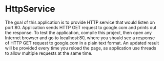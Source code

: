 # HttpService

The goal of this application is to provide HTTP service that would listen on port 80. Application sends HTTP GET request to
google.com and prints out the response. To test the application, compile this project, then open any Internet browser and go to
localhost:80, where you should see a response of HTTP GET request to google.com in a plain text format. An updated result will
be provided every time you reload the page, as application use threads to allow multiple requests at the same time.
